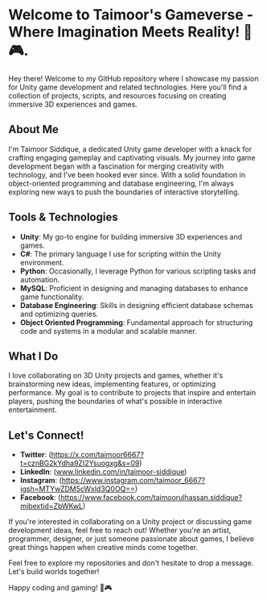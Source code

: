 # Welcome to Taimoor's Gameverse - Where Imagination Meets Reality! 🌟🎮.

Hey there! Welcome to my GitHub repository where I showcase my passion for Unity game development and related technologies. Here you'll find a collection of projects, scripts, and resources focusing on creating immersive 3D experiences and games.

## About Me

I'm Taimoor Siddique, a dedicated Unity game developer with a knack for crafting engaging gameplay and captivating visuals. My journey into game development began with a fascination for merging creativity with technology, and I've been hooked ever since. With a solid foundation in object-oriented programming and database engineering, I'm always exploring new ways to push the boundaries of interactive storytelling.

## Tools & Technologies

- **Unity**: My go-to engine for building immersive 3D experiences and games.
- **C#**: The primary language I use for scripting within the Unity environment.
- **Python**: Occasionally, I leverage Python for various scripting tasks and automation.
- **MySQL**: Proficient in designing and managing databases to enhance game functionality.
- **Database Engineering**: Skills in designing efficient database schemas and optimizing queries.
- **Object Oriented Programming**: Fundamental approach for structuring code and systems in a modular and scalable manner.

## What I Do

I love collaborating on 3D Unity projects and games, whether it's brainstorming new ideas, implementing features, or optimizing performance. My goal is to contribute to projects that inspire and entertain players, pushing the boundaries of what's possible in interactive entertainment.

## Let's Connect!

- **Twitter**: (https://x.com/taimoor6667?t=cznBG2kYdha9ZI2Ysuogxg&s=09)
- **LinkedIn**: (www.linkedin.com/in/taimoor-siddique)
- **Instagram**: (https://www.instagram.com/taimoor_6667?igsh=MTYwZDM5cWxld3Q0OQ==)
- **Facebook**: (https://www.facebook.com/taimoorulhassan.siddique?mibextid=ZbWKwL)

If you're interested in collaborating on a Unity project or discussing game development ideas, feel free to reach out! Whether you're an artist, programmer, designer, or just someone passionate about games, I believe great things happen when creative minds come together.

Feel free to explore my repositories and don't hesitate to drop a message. Let's build worlds together!

Happy coding and gaming! 🚀🎮
